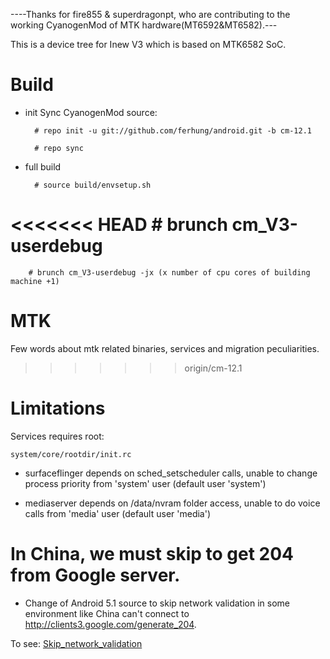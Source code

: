 ----Thanks for fire855 & superdragonpt, who are contributing to the working CyanogenMod of MTK hardware(MT6592&MT6582).---

This is a device tree for Inew V3 which is based on MTK6582 SoC.
# Build

* init
  Sync CyanogenMod source:

        # repo init -u git://github.com/ferhung/android.git -b cm-12.1
        
        # repo sync

* full build
        
        # source build/envsetup.sh

<<<<<<< HEAD
        # brunch cm_V3-userdebug
=======
        # brunch cm_V3-userdebug -jx (x number of cpu cores of building machine +1)

# MTK

Few words about mtk related binaries, services and migration peculiarities.
>>>>>>> origin/cm-12.1

# Limitations

Services requires root:

`system/core/rootdir/init.rc`

  * surfaceflinger depends on sched_setscheduler calls, unable to change process priority from 'system' user (default user 'system')

  * mediaserver depends on /data/nvram folder access, unable to do voice calls from 'media' user (default user 'media')

# In China, we must skip to get 204 from Google server.
  * Change of Android 5.1 source to skip network validation in some environment like China can't connect to http://clients3.google.com/generate_204. 

  To see: 
    [Skip_network_validation](http://github.com/ferhung/Skip_network_validation)
